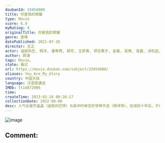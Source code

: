 ```yaml
---
doubanId: 33454980
title: 你是我的荣耀
type: Movie
score: 6.9
myRating: 4
originalTitle: 你是我的荣耀
genre: 爱情
datePublished: 2021-07-26
director: 王之
actor: 迪丽热巴, 杨洋, 潘粤明, 胡可, 王彦霖, 郑合惠子, 金晨, 吴倩, 高露, 涂松岩, 季肖冰, 孙雅丽, 邵逸凡, 刘家祎, 张艺文, 赵柯迪, 崔奕, 郭彤彤, 宁晓志, 刘威龙, 杨晋恒, 倪言, 陈鹤一, 杨叙辰, 叶小开, 朱怀旭, 郑小毛, 洪卫, 赵樱子, 袁成杰, 郑晓宁, 王全有, 王箫淇, 周杰
author: 顾漫
tags: Movie, 
state: 看过
url: https://movie.douban.com/subject/33454980/
aliases: You_Are_My_Glory
country: 中国大陆
language: 汉语普通话
IMDb: tt14872986
time: 
createTime: 2023-01-24 00:26:17
collectionDate: 2022-08-06
desc: 人气女星乔晶晶（迪丽热巴饰）与高中时单恋的学神于途（杨洋饰），在阔别十年后，于线上再度重逢，开启了一段浪漫治愈的暖爱之旅。时光匆匆，此时于途已成为心怀梦想的航天设计师，乔晶晶也成为星光闪耀的当红女...
---
```


![image](p2656383070.jpg)

Comment: 
---

